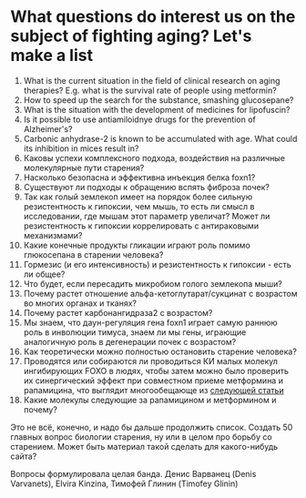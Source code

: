 # What questions do interest us on the subject of fighting aging? Let's make a list

1. What is the current situation in the field of clinical research on aging therapies? E.g. what is the survival rate of people using metformin?
2. How to speed up the search for the substance, smashing glucosepane?
3. What is the situation with the development of medicines for lipofuscin?
4. Is it possible to use antiamiloidnye drugs for the prevention of Alzheimer's?
5. Carbonic anhydrase-2 is known to be accumulated with age. What could its inhibition in mices result in?
6. Каковы успехи комплексного подхода, воздействия на различные молекулярные пути старения?
7. Насколько безопасна и эффективна инъекция белка foxn1?
8. Существуют ли подходы к обращению вспять фиброза почек?
9. Так как голый землекоп имеет на порядок более сильную резистентность к гипоксии, чем мышь, то есть ли смысл в исследовании, где мышам этот параметр увеличат? Может ли резистентность к гипоксии коррелировать с антираковыми механизмами?
10. Какие конечные продукты гликации играют роль помимо глюкосепана в старении человека?
11. Гормезис (и его интенсивность) и резистентность к гипоксии - есть ли общее?
12. Что будет, если пересадить микробиом голого землекопа мыши?
13. Почему растет отношение альфа-кетоглутарат/сукцинат с возрастом во многих органах и тканях?
14. Почему растет карбонангидраза2 с возрастом?
15. Мы знаем, что даун-регуляция гена foxn1 играет самую раннюю роль в инволюции тимуса, знаем ли мы гены, играющие аналогичную роль в дегенерации почек с возрастом?
16. Как теоретически можно полностью остановить старение человека?
17. Проводятся или собираются ли проводиться КИ малых молекул ингибирующих FOXO в людях, чтобы затем можно было проверить их синергический эффект при совместном приеме метформина и рапамицина, что выглядит многообещающе из [следующей статьи](http://www.cell.com/cell-metabolism/abstract/S1550-4131(16)30067-5)
18. Какие молекулы следующие за рапамицином и метформином и почему?

Это не всё, конечно, и надо бы дальше продолжить список. Создать 50 главных вопрос биологии старения, ну или в целом про борьбу со старением. Может быть материал такой сделать для какого-нибудь сайта?

Вопросы формулировала целая банда. Денис Варванец (Denis Varvanets), Elvira Kinzina, Тимофей Глинин (Timofey Glinin)
